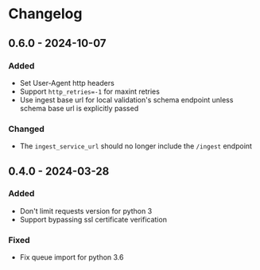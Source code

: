 # Changelog

## 0.6.0 - 2024-10-07

### Added

* Set User-Agent http headers
* Support `http_retries=-1` for maxint retries
* Use ingest base url for local validation's schema endpoint unless schema base url is explicitly passed

### Changed

* The `ingest_service_url` should no longer include the `/ingest` endpoint

## 0.4.0 - 2024-03-28

### Added

* Don't limit requests version for python 3
* Support bypassing ssl certificate verification

### Fixed

* Fix queue import for python 3.6
